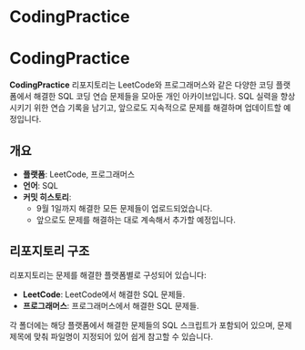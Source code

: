 # CodingPractice

# CodingPractice

**CodingPractice** 리포지토리는 LeetCode와 프로그래머스와 같은 다양한 코딩 플랫폼에서 해결한 SQL 코딩 연습 문제들을 모아둔 개인 아카이브입니다. SQL 실력을 향상시키기 위한 연습 기록을 남기고, 앞으로도 지속적으로 문제를 해결하며 업데이트할 예정입니다.

## 개요

- **플랫폼**: LeetCode, 프로그래머스
- **언어**: SQL
- **커밋 히스토리**:
  - 9월 1일까지 해결한 모든 문제들이 업로드되었습니다.
  - 앞으로도 문제를 해결하는 대로 계속해서 추가할 예정입니다.

## 리포지토리 구조

리포지토리는 문제를 해결한 플랫폼별로 구성되어 있습니다:

- **LeetCode**: LeetCode에서 해결한 SQL 문제들.
- **프로그래머스**: 프로그래머스에서 해결한 SQL 문제들.

각 폴더에는 해당 플랫폼에서 해결한 문제들의 SQL 스크립트가 포함되어 있으며, 문제 제목에 맞춰 파일명이 지정되어 있어 쉽게 참고할 수 있습니다.
